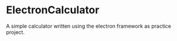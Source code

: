 # ElectronCalculator
A simple calculator written using the electron framework as practice project. 
